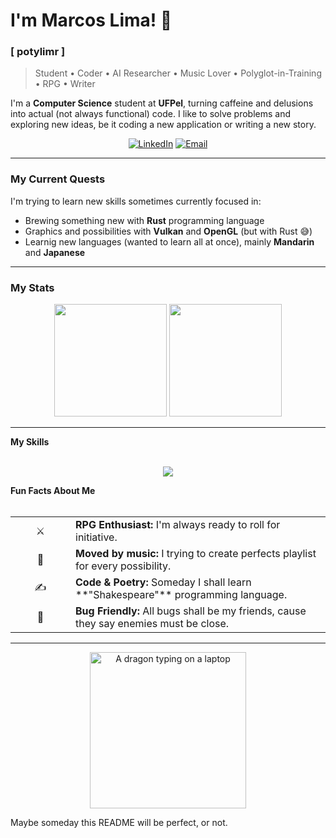 # I'm Marcos Lima! 👋

### [ potylimr ]

> Student • Coder • AI Researcher • Music Lover • Polyglot-in-Training • RPG • Writer

I'm a **Computer Science** student at **UFPel**, turning caffeine and delusions into actual (not always functional) code. I like to solve problems and exploring new ideas, be it coding a new application or writing a new story.

<p align="center">
  <a href="https://www.linkedin.com/in/marcos-lima-alves" target="_blank"><img src="https://img.shields.io/badge/LinkedIn-0077B5?style=for-the-badge&logo=linkedin&logoColor=white" alt="LinkedIn"></a>
  <a href="mailto:limr.marcos@gmail.com"><img src="https://img.shields.io/badge/Email-D14836?style=for-the-badge&logo=gmail&logoColor=white" alt="Email"></a>
</p>

---

### My Current Quests

I'm trying to learn new skills sometimes currently focused in:

-   Brewing something new with **Rust** programming language
-   Graphics and possibilities with **Vulkan** and **OpenGL** (but with Rust 😅)
-   Learnig new languages (wanted to learn all at once), mainly **Mandarin** and **Japanese**

---

### My Stats

<p align="center">
  <img height="180em" src="https://github-readme-stats.vercel.app/api?username=limrpoty&show_icons=true&theme=dracula&include_all_commits=true&count_private=true"/>
  <img height="180em" src="https://github-readme-stats.vercel.app/api/top-langs/?username=limrpoty&layout=compact&langs_count=8&theme=dracula"/>
</p>

---

<summary><b>My Skills</b></summary>
<br>
<p align="center">
  <a href="https://skillicons.dev">
    <img src="https://skillicons.dev/icons?i=c,cpp,java,lua,rust,python" />
  </a>
</p>

<summary><b>Fun Facts About Me</b></summary>
<br>
<table>
  <tr>
    <td align="center" width="80">⚔️</td>
    <td><b>RPG Enthusiast:</b> I'm always ready to roll for initiative.</td>
  </tr>
  <tr>
    <td align="center" width="80">🎵</td>
    <td><b>Moved by music:</b> I trying to create perfects playlist for every possibility.</td>
  </tr>
  <tr>
    <td align="center" width="80">✍️</td>
    <td><b>Code & Poetry:</b> Someday I shall learn **"Shakespeare"** programming language.</td>
  </tr>
  <tr>
    <td align="center" width="80">🐞</td>
    <td><b>Bug Friendly:</b> All bugs shall be my friends, cause they say enemies must be close.</td>
  </tr>
</table>

---

<p align="center">
  <img src="https://media.giphy.com/media/v1.Y2lkPTc5MGI3NjExbDdxa3B2YmE3NXRvcWZwbWhwM2RrN2Q5dW5kYnJkY2h1eWdmZWJ1byZlcD12MV9naWZzX3NlYXJjaCZjdD1n/3oEjI6SIIHBdRxXI40/giphy.gif" width="250" alt="A dragon typing on a laptop"/>
  <p>Maybe someday this README will be perfect, or not.</p>
</p>

